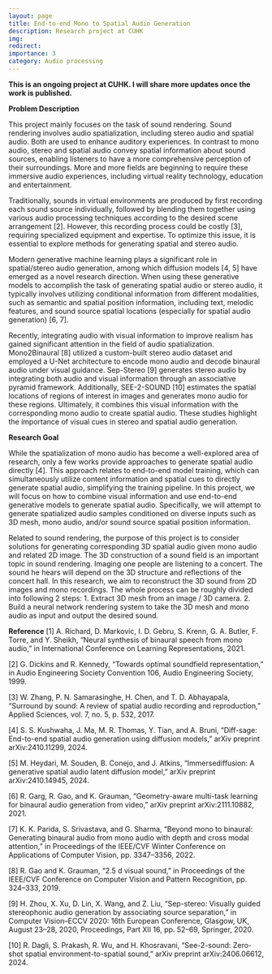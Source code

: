```yaml
---
layout: page
title: End-to-end Mono to Spatial Audio Generation
description: Research project at CUHK
img:
redirect: 
importance: 3
category: Audio processing
---
```


**This is an ongoing project at CUHK. I will share more updates once the work is published.**

**Problem Description**

This project mainly focuses on the task of sound rendering. Sound rendering involves audio spatialization, including stereo audio and spatial audio. Both are used to enhance auditory experiences. In contrast to mono audio, stereo and spatial audio convey spatial information about sound sources, enabling listeners to have a more comprehensive perception of their surroundings. More and more fields are beginning to require these immersive audio experiences, including virtual reality technology, education and entertainment. 

Traditionally, sounds in virtual environments are produced by first recording each sound source individually, followed by blending them together using various audio processing techniques according to the desired scene arrangement [2]. However, this recording process could be costly [3], requiring specialized equipment and expertise. To optimize this issue, it is essential to explore methods for generating spatial and stereo audio.

Modern generative machine learning plays a significant role in spatial/stereo audio generation, among which diffusion models [4, 5] have emerged as a novel research direction. When using these generative models to accomplish the task of generating spatial audio or stereo audio, it typically involves utilizing conditional information from different modalities, such as semantic and spatial position information, including text, melodic features, and sound source spatial locations (especially for spatial audio generation) [6, 7].

Recently, integrating audio with visual information to improve realism has gained significant attention in the field of audio spatialization. Mono2Binaural [8] utilized a custom-built stereo audio dataset and employed a U-Net architecture to encode mono audio and decode binaural audio under visual guidance. Sep-Stereo [9] generates stereo audio by integrating both audio and visual information through an associative pyramid framework. Additionally, SEE-2-SOUND [10] estimates the spatial locations of regions of interest in images and generates mono audio for these regions. Ultimately, it combines this visual information with the corresponding mono audio to create spatial audio. These studies highlight the importance of visual cues in stereo and spatial audio generation.

**Research Goal**

While the spatialization of mono audio has become a well-explored area of research, only a few works provide approaches to generate spatial audio directly [4]. This approach relates to end-to-end model training, which can simultaneously utilize content information and spatial cues to directly generate spatial audio, simplifying the training pipeline. In this project, we will focus on how to combine visual information and use end-to-end generative models to generate spatial audio. Specifically, we will attempt to generate spatialized audio samples conditioned on diverse inputs such as 3D mesh, mono audio, and/or sound source spatial position information.

Related to sound rendering, the purpose of this project is to consider solutions for generating corresponding 3D spatial audio given mono audio and related 2D image. The 3D construction of a sound field is an important topic in sound rendering. Imaging one people are listening to a concert. The sound he hears will depend on the 3D structure and reflections of the concert hall. In this research, we aim to reconstruct the 3D sound from 2D images and mono recordings. The whole process can be roughly divided into following 2 steps: 1. Extract 3D mesh from an image / 3D camera. 2. Build a neural network rendering system to take the 3D mesh and mono audio as input and output the desired sound.

**Reference**
[1]
A. Richard, D. Markovic, I. D. Gebru, S. Krenn, G. A. Butler, F. Torre, and Y. Sheikh, “Neural synthesis of binaural speech from mono audio,” in International Conference on Learning Representations, 2021.

[2]
G. Dickins and R. Kennedy, “Towards optimal soundfield representation,” in Audio Engineering Society Convention 106, Audio Engineering Society, 1999.

[3]
W. Zhang, P. N. Samarasinghe, H. Chen, and T. D. Abhayapala, “Surround by sound: A review of spatial audio recording and reproduction,” Applied Sciences, vol. 7, no. 5, p. 532, 2017.

[4]
S. S. Kushwaha, J. Ma, M. R. Thomas, Y. Tian, and A. Bruni, “Diff-sage: End-to-end spatial audio generation using diffusion models,” arXiv preprint arXiv:2410.11299, 2024.

[5]
M. Heydari, M. Souden, B. Conejo, and J. Atkins, “Immersediffusion: A generative spatial audio latent diffusion model,” arXiv preprint arXiv:2410.14945, 2024.

[6]
R. Garg, R. Gao, and K. Grauman, “Geometry-aware multi-task learning for binaural audio generation from video,” arXiv preprint arXiv:2111.10882, 2021.

[7]
K. K. Parida, S. Srivastava, and G. Sharma, “Beyond mono to binaural: Generating binaural audio from mono audio with depth and cross modal attention,” in Proceedings of the IEEE/CVF Winter Conference on Applications of Computer Vision, pp. 3347–3356, 2022.

[8]
R. Gao and K. Grauman, “2.5 d visual sound,” in Proceedings of the IEEE/CVF Conference on Computer Vision and Pattern Recognition, pp. 324–333, 2019.

[9]
H. Zhou, X. Xu, D. Lin, X. Wang, and Z. Liu, “Sep-stereo: Visually guided stereophonic audio generation by associating source separation,” in Computer Vision–ECCV 2020: 16th European Conference, Glasgow, UK, August 23–28, 2020, Proceedings, Part XII 16, pp. 52–69, Springer, 2020.

[10]
R. Dagli, S. Prakash, R. Wu, and H. Khosravani, “See-2-sound: Zero-shot spatial environment-to-spatial sound,” arXiv preprint arXiv:2406.06612, 2024.
